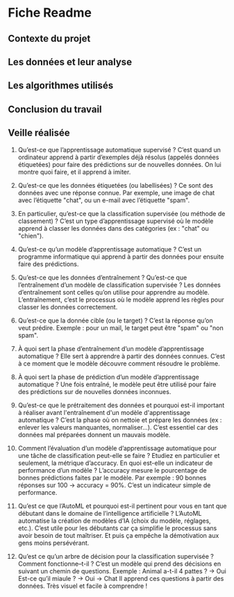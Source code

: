 # Fiche Readme

## Contexte du projet


## Les données et leur analyse


## Les algorithmes utilisés


## Conclusion du travail


## Veille réalisée
1) Qu’est-ce que l’apprentissage automatique supervisé ?
C’est quand un ordinateur apprend à partir d’exemples déjà résolus (appelés données étiquetées) pour faire des prédictions sur de nouvelles données. On lui montre quoi faire, et il apprend à imiter.

2) Qu’est-ce que les données étiquetées (ou labellisées) ?
Ce sont des données avec une réponse connue. Par exemple, une image de chat avec l’étiquette "chat", ou un e-mail avec l’étiquette "spam".

3) En particulier, qu’est-ce que la classification supervisée (ou méthode de classement) ?
C’est un type d’apprentissage supervisé où le modèle apprend à classer les données dans des catégories (ex : "chat" ou "chien").

4) Qu’est-ce qu’un modèle d’apprentissage automatique ?
C’est un programme informatique qui apprend à partir des données pour ensuite faire des prédictions.

5) Qu’est-ce que les données d’entraînement ? Qu’est-ce que l’entraînement d’un modèle de classification supervisée ?
Les données d’entraînement sont celles qu’on utilise pour apprendre au modèle. L’entraînement, c’est le processus où le modèle apprend les règles pour classer les données correctement.

6) Qu’est-ce que la donnée cible (ou le target) ?
C’est la réponse qu’on veut prédire. Exemple : pour un mail, le target peut être "spam" ou "non spam".

7) À quoi sert la phase d’entraînement d’un modèle d’apprentissage automatique ?
Elle sert à apprendre à partir des données connues. C’est à ce moment que le modèle découvre comment résoudre le problème.

8) À quoi sert la phase de prédiction d’un modèle d’apprentissage automatique ?
Une fois entraîné, le modèle peut être utilisé pour faire des prédictions sur de nouvelles données inconnues.

9) Qu’est-ce que le prétraitement des données et pourquoi est-il important à réaliser avant l'entraînement d'un modèle d'apprentissage automatique ?
C’est la phase où on nettoie et prépare les données (ex : enlever les valeurs manquantes, normaliser...). C’est essentiel car des données mal préparées donnent un mauvais modèle.

10) Comment l’évaluation d’un modèle d’apprentissage automatique pour une tâche de classification peut-elle se faire ? 
Etudiez en particulier et seulement, la métrique d’accuracy. En quoi est-elle un indicateur de performance d’un modèle ?
L’accuracy mesure le pourcentage de bonnes prédictions faites par le modèle.
Par exemple : 90 bonnes réponses sur 100 → accuracy = 90%.
C’est un indicateur simple de performance.

11) Qu’est ce que l’AutoML et pourquoi est-il pertinent pour vous en tant que débutant dans le domaine de l’intelligence artificielle ?
L’AutoML automatise la création de modèles d’IA (choix du modèle, réglages, etc.).
C’est utile pour les débutants car ça simplifie le processus sans avoir besoin de tout maîtriser. Et puis ça empêche la démotivation aux gens moins persévérant.

12) Qu’est ce qu’un arbre de décision pour la classification supervisée ? Comment fonctionne–t-il ?
C’est un modèle qui prend des décisions en suivant un chemin de questions.
Exemple :
Animal a-t-il 4 pattes ? → Oui
Est-ce qu’il miaule ? → Oui → Chat
Il apprend ces questions à partir des données. Très visuel et facile à comprendre !